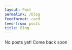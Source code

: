 ```yaml
---
layout: Post
permalink: /blog
feedformat: card
feed-from: posts
title: Blog
---
```


No posts yet! Come back soon